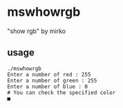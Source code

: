 # mswhowrgb

"show rgb" by mirko

## usage
```
./mswhowrgb
Enter a number of red : 255
Enter a number of green : 255
Enter a number of blue : 0
# You can check the specified color
■
```
